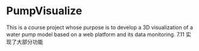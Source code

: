 # PumpVisualize
This is a course project whose purpose is to develop a 3D visualization of a water pump model based on a web platform and its data monitoring.
7.11 实现了大部分功能
